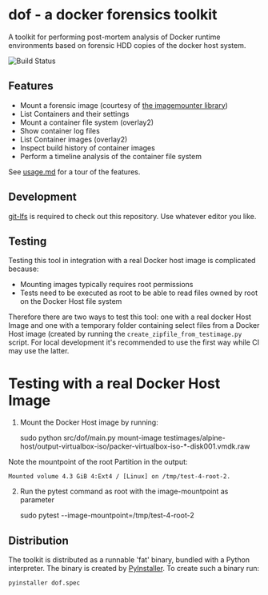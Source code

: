 # dof - a docker forensics toolkit
A toolkit for performing post-mortem analysis of Docker runtime environments
based on forensic HDD copies of the docker host system.

![Build Status](https://api.travis-ci.org/docker-forensics-toolkit/toolkit.svg?branch=master)

## Features

* Mount a forensic image (courtesy of [the imagemounter library](https://github.com/ralphje/imagemounter))
* List Containers and their settings
* Mount a container file system (overlay2)
* Show container log files
* List Container images (overlay2)
* Inspect build history of container images
* Perform a timeline analysis of the container file system

See [usage.md](USAGE.md) for a tour of the features.

## Development

[git-lfs](https://git-lfs.github.com/) is required to check out this repository. Use whatever editor you like.

## Testing

Testing this tool in integration with a real Docker host image is complicated because:
* Mounting images typically requires root permissions
* Tests need to be executed as root to be able to read files owned by root on
  the Docker Host file system

Therefore there are two ways to test this tool: one with a real docker Host
Image and one with a temporary folder containing select files from a Docker Host
image (created by running the `create_zipfile_from_testimage.py` script. For
local development it's recommended to use the first way while CI may use the
latter.

# Testing with a real Docker Host Image

1. Mount the Docker Host image by running:
    
    sudo python src/dof/main.py mount-image testimages/alpine-host/output-virtualbox-iso/packer-virtualbox-iso-*-disk001.vmdk.raw

Note the mountpoint of the root Partition in the output:
    
    Mounted volume 4.3 GiB 4:Ext4 / [Linux] on /tmp/test-4-root-2.

2. Run the pytest command as root with the image-mountpoint as parameter

    sudo pytest --image-mountpoint=/tmp/test-4-root-2

## Distribution

The toolkit is distributed as a runnable 'fat' binary, bundled with a Python
interpreter. The binary is created by
[PyInstaller](https://www.pyinstaller.org/). To create such a binary run:

    pyinstaller dof.spec
